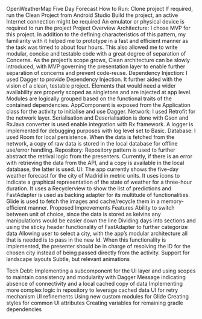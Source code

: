 OpenWeatherMap Five Day Forecast
How to Run:
Clone project
If required, run the Clean Project from Android Studio
Build the project, an active Internet connection might be required
An emulator or physical device is required to run the project
Project Overview
Architecture:
I chose MVP for this project. In addition to the defining characteristics of this pattern, my familiarity with it helped me to prototype in a fast and efficient manner as the task was timed to about four hours. This also allowed me to write modular, concise and testable code with a great degree of separation of Concerns. As the project’s scope grows, Clean architecture can be slowly introduced, with MVP governing the presentation layer to enable further separation of concerns and prevent code-reuse. 
Dependency Injection:
I used Dagger to provide Dependency Injection. It further aided with the vision of a clean, testable project. Elements that would need a wider availability are properly scoped as singletons and are injected at app level. Modules are logically grouped based on the functional traits of the contained dependencies. AppComponent is exposed from the Application class for the activity to initialise and use Dagger.
Network:
I used Retrofit for the network layer. Serialisation and Deserialisation is done with Gson and RxJava converter is used enable integration with Rx framework. A logger is implemented for debugging purposes with log level set to Basic. 
Database:
I used Room for local persistence. When the data is fetched from the network, a copy of raw data is stored in the local database for offline use/error handling.
Repository:
Repository pattern is used to further abstract the retrival logic from the presenters. Currently, if there is an error with retrieving the data from the API, and a copy is available in the local database, the latter is used.
UI:
The app currently shows the five-day weather forecast for the city of Madrid in metric units. It uses icons to indicate a graphical representation of the state of weather for a three-hour duration. It uses a Recyclerview to show the list of predictions and FastAdapter is used as backing adapter for its multitude of functionalities. Glide is used to fetch the images and cache/recycle them in a memory-efficient manner.
Proposed Improvements
Features
Ability to switch between unit of choice, since the data is stored as kelvins any manipulations would be easier down the line
Dividing days into sections and using the sticky header functionality of FastAdapter to further categorize data
Allowing user to select a city, with the app’s modular architecture all that is needed is to pass in the new Id. When this functionality is implemented, the presenter should be in charge of resolving the ID for the chosen city instead of being passed directly from the activity.
Support for landscape layouts
Subtle, but relevant animations

Tech Debt:
Implementing a subcomponent for the UI layer and using scopes to maintain consistency and modularity with Dagger
Message indicating absence of connectivity and a local cached copy of data
Implementing more complex logic in repository to leverage cached data
UI for retry mechanism 
UI refinements 
Using new custom modules for Glide
Creating styles for common UI attributes
Creating variables for remaining gradle dependencies 




